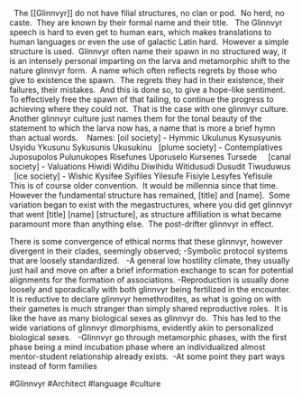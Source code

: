  
The [[Glinnvyr]] do not have filial structures, no clan or pod.  No herd, no caste.  They are known by their formal name and their title.   The Glinnvyr speech is hard to even get to human ears, which makes translations to human languages or even the use of galactic Latin hard.  However a simple structure is used.  Glinnvyr often name their spawn in no structured way, it is an intensely personal imparting on the larva and metamorphic shift to the nature glinnvyr form.  A name which often reflects regrets by those who give to existence the spawn.  The regrets they had in their existence, their failures, their mistakes.  And this is done so, to give a hope-like sentiment.  To effectively free the spawn of that failing, to continue the progress to achieving where they could not.  That is the case with one glinnvyr culture.  Another glinnvyr culture just names them for the tonal beauty of the statement to which the larva now has, a name that is more a brief hymn than actual words. 
 
Names:
[oil society] - Hymmic
Ukulunus
Kysusyunis
Usyidu
Ykusunu
Sykusunis
Ukusukinu
 
[plume society] - Contemplatives
Juposupolos
Pulunukopes
Risefunes
Uporuselo
Kursenes
Tursede
 
 
[canal society] - Valuations
Hiwidi
Widihu
Diwihidu
Witidusudi
Dusudit
Tiwuduwus
 
[ice society] - Wishic
Kysifee
Syifiles
Yilesufe
Fisiyle
Lesyfes
Yefisule
 
This is of course older convention.  It would be millennia since that time.  However the fundamental structure has remained, [title] and [name].  Some variation began to exist with the megastructures, where you did get glinnvyr that went [title] [name] [structure], as structure affiliation is what became paramount more than anything else.  The post-drifter glinnvyr in effect.  

There is some convergence of ethical norms that these glinnvyr, however divergent in their clades, seemingly observed;
-Symbolic protocol systems that are loosely standardized.  
-A general low hostility climate, they usually just hail and move on after a brief information exchange to scan for potential alignments for the formation of associations.
-Reproduction is usually done loosely and sporadically with both glinnvyr being fertilized in the encounter.  It is reductive to declare glinnvyr hemethrodites, as what is going on with their gametes is much stranger than simply shared reproductive roles.  It is like the have as many biological sexes as glinnvyr do.  This has led to the wide variations of glinnvyr dimorphisms, evidently akin to personalized biological sexes.  
-Glinnvyr go through metamorphic phases, with the first phase being a mind incubation phase where an individualized almost mentor-student relationship already exists. 
-At some point they part ways instead of form families

#Glinnvyr 
#Architect 
#language 
#culture 